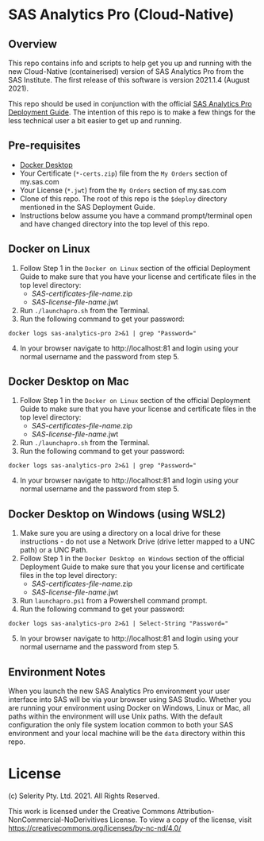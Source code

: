# SAS Analytics Pro (Cloud-Native)
## Overview
This repo contains info and scripts to help get you up and running with the new Cloud-Native (containerised) version of SAS Analytics Pro from the SAS Institute.  The first release of this software is version 2021.1.4 (August 2021).

This repo should be used in conjunction with the official [SAS Analytics Pro Deployment Guide](https://go.documentation.sas.com/doc/en/anprocdc/default/anprowlcm/home.htm).  The intention of this repo is to make a few things for the less technical user a bit easier to get up and running.

## Pre-requisites
* [Docker Desktop](https://www.docker.com/products/docker-desktop)
* Your Certificate (`*-certs.zip`) file from the `My Orders` section of my.sas.com
* Your License (`*.jwt`) from the `My Orders` section of my.sas.com
* Clone of this repo. The root of this repo is the `$deploy` directory mentioned in the SAS Deployment Guide.
* Instructions below assume you have a command prompt/terminal open and have changed directory into the top level of this repo.


## Docker on Linux
1. Follow Step 1 in the `Docker on Linux` section of the official Deployment Guide to make sure that you have your license and certificate files in the top level directory:
   * _SAS-certificates-file-name_.zip
   * _SAS-license-file-name_.jwt
2. Run `./launchapro.sh` from the Terminal.
3. Run the following command to get your password:
```
docker logs sas-analytics-pro 2>&1 | grep "Password="
```
4. In your browser navigate to http://localhost:81 and login using your normal username and the password from step 5.

## Docker Desktop on Mac
1. Follow Step 1 in the `Docker on Linux` section of the official Deployment Guide to make sure that you have your license and certificate files in the top level directory:
   * _SAS-certificates-file-name_.zip
   * _SAS-license-file-name_.jwt
2. Run `./launchapro.sh` from the Terminal.
3. Run the following command to get your password:
```
docker logs sas-analytics-pro 2>&1 | grep "Password="
```
4. In your browser navigate to http://localhost:81 and login using your normal username and the password from step 5.

## Docker Desktop on Windows (using WSL2)
1. Make sure you are using a directory on a local drive for these instructions - do not use a Network Drive (drive letter mapped to a UNC path) or a UNC Path.
2. Follow Step 1 in the `Docker Desktop on Windows` section of the official Deployment Guide to make sure that you your license and certificate files in the top level directory:
   * _SAS-certificates-file-name_.zip
   * _SAS-license-file-name_.jwt
3. Run `launchapro.ps1` from a Powershell command prompt.
4. Run the following command to get your password:
```
docker logs sas-analytics-pro 2>&1 | Select-String "Password="
```
5. In your browser navigate to http://localhost:81 and login using your normal username and the password from step 5.

## Environment Notes
When you launch the new SAS Analytics Pro environment your user interface into SAS will be via your browser using SAS Studio.  Whether you are running your environment using Docker on Windows, Linux or Mac, all paths within the environment will use Unix paths.  With the default configuration the only file system location common to both your SAS environment and your local machine will be the `data` directory within this repo.

# License
(c) Selerity Pty. Ltd. 2021.  All Rights Reserved.

This work is licensed under the Creative Commons Attribution-NonCommercial-NoDerivitives License. To view a copy 
of the license, visit https://creativecommons.org/licenses/by-nc-nd/4.0/
